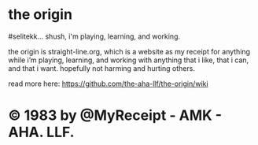 # the origin

#selitekk... shush, i'm playing, learning, and working.

the origin is straight-line.org, which is a website as my receipt for anything while i’m playing, learning, and working with anything that i like, that i can, and that i want. hopefully not harming and hurting others.

read more here:
https://github.com/the-aha-llf/the-origin/wiki


# © 1983 by @MyReceipt - AMK - AHA. LLF.
